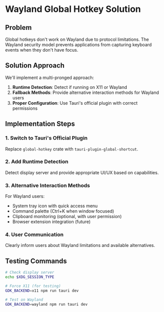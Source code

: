 # Wayland Global Hotkey Solution

## Problem
Global hotkeys don't work on Wayland due to protocol limitations. The Wayland security model prevents applications from capturing keyboard events when they don't have focus.

## Solution Approach

We'll implement a multi-pronged approach:

1. **Runtime Detection**: Detect if running on X11 or Wayland
2. **Fallback Methods**: Provide alternative interaction methods for Wayland users
3. **Proper Configuration**: Use Tauri's official plugin with correct permissions

## Implementation Steps

### 1. Switch to Tauri's Official Plugin

Replace `global-hotkey` crate with `tauri-plugin-global-shortcut`.

### 2. Add Runtime Detection

Detect display server and provide appropriate UI/UX based on capabilities.

### 3. Alternative Interaction Methods

For Wayland users:
- System tray icon with quick access menu
- Command palette (Ctrl+K when window focused)
- Clipboard monitoring (optional, with user permission)
- Browser extension integration (future)

### 4. User Communication

Clearly inform users about Wayland limitations and available alternatives.

## Testing Commands

```bash
# Check display server
echo $XDG_SESSION_TYPE

# Force X11 (for testing)
GDK_BACKEND=x11 npm run tauri dev

# Test on Wayland
GDK_BACKEND=wayland npm run tauri dev
```